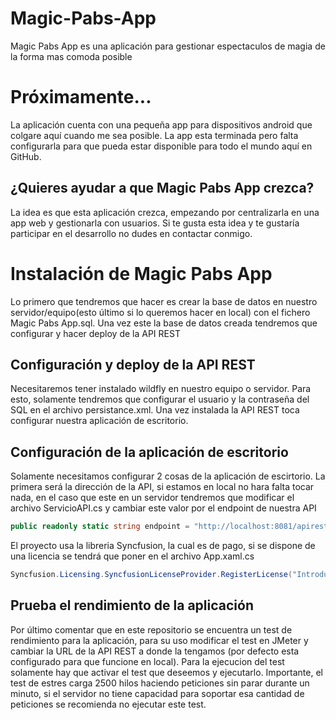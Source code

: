 # Magic-Pabs-App
 Magic Pabs App es una aplicación para gestionar espectaculos de magia de la forma mas comoda posible
 
# Próximamente...
 La aplicación cuenta con una pequeña app para dispositivos android que colgare aquí cuando me sea posible. La app esta terminada pero falta configurarla para que pueda estar disponible para todo el mundo aquí en GitHub.
 ## ¿Quieres ayudar a que Magic Pabs App crezca?
 La idea es que esta aplicación crezca, empezando por centralizarla en una app web y gestionarla con usuarios.
 Si te gusta esta idea y te gustaría participar en el desarrollo no dudes en contactar conmigo.

# Instalación de Magic Pabs App
Lo primero que tendremos que hacer es crear la base de datos en nuestro servidor/equipo(esto último si lo queremos hacer en local) con el fichero Magic Pabs App.sql.
Una vez este la base de datos creada tendremos que configurar y hacer deploy de la API REST
## Configuración y deploy de la API REST
Necesitaremos tener instalado wildfly en nuestro equipo o servidor. Para esto, solamente tendremos que configurar el usuario y la contraseña del SQL en el archivo persistance.xml.
Una vez instalada la API REST toca configurar nuestra aplicación de escritorio.
## Configuración de la aplicación de escritorio
Solamente necesitamos configurar 2 cosas de la aplicación de escirtorio.
La primera será la dirección de la API, si estamos en local no hara falta tocar nada, en el caso que este en un servidor tendremos que modificar el archivo ServicioAPI.cs y cambiar este valor por el endpoint de nuestra API
```c#
public readonly static string endpoint = "http://localhost:8081/apirestmagicpabs/api/";
```
El proyecto usa la libreria Syncfusion, la cual es de pago, si se dispone de una licencia se tendrá que poner en el archivo App.xaml.cs
```c#
Syncfusion.Licensing.SyncfusionLicenseProvider.RegisterLicense("IntroducirAquiLaLicencia");
```
## Prueba el rendimiento de la aplicación
Por último comentar que en este repositorio se encuentra un test de rendimiento para la aplicación, para su uso modificar el test en JMeter y cambiar la URL de la API REST a donde la tengamos (por defecto esta configurado para que funcione en local). Para la ejecucion del test solamente hay que activar el test que deseemos y ejecutarlo. Importante, el test de estres carga 2500 hilos haciendo peticiones sin parar durante un minuto, si el servidor no tiene capacidad para soportar esa cantidad de peticiones se recomienda no ejecutar este test.
